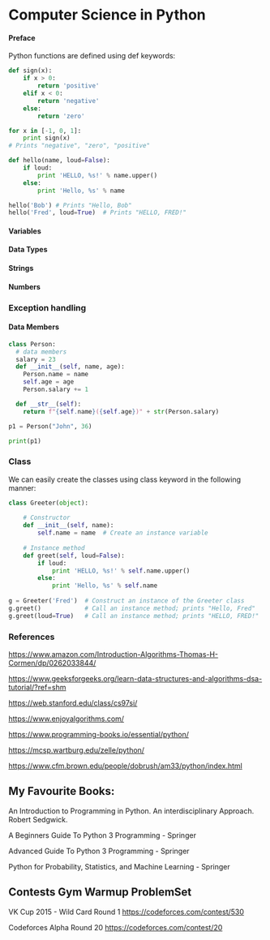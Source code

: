 # Computer Science in Python

#### Preface

Python functions are defined using def keywords:

```python
def sign(x):
    if x > 0:
        return 'positive'
    elif x < 0:
        return 'negative'
    else:
        return 'zero'

for x in [-1, 0, 1]:
    print sign(x)
# Prints "negative", "zero", "positive"

def hello(name, loud=False):
    if loud:
        print 'HELLO, %s!' % name.upper()
    else:
        print 'Hello, %s' % name

hello('Bob') # Prints "Hello, Bob"
hello('Fred', loud=True)  # Prints "HELLO, FRED!"
```

#### Variables

#### Data Types

#### Strings

#### Numbers

### Exception handling

#### Data Members

```python
class Person:
  # data members
  salary = 23 
  def __init__(self, name, age):
    Person.name = name
    self.age = age
    Person.salary += 1

  def __str__(self):
    return f"{self.name}({self.age})" + str(Person.salary)    

p1 = Person("John", 36)

print(p1)

```

### Class

We can easily create the classes using class keyword in the following manner:

```python
class Greeter(object):
    
    # Constructor
    def __init__(self, name):
        self.name = name  # Create an instance variable
        
    # Instance method
    def greet(self, loud=False):
        if loud:
            print 'HELLO, %s!' % self.name.upper()
        else:
            print 'Hello, %s' % self.name
        
g = Greeter('Fred')  # Construct an instance of the Greeter class
g.greet()            # Call an instance method; prints "Hello, Fred"
g.greet(loud=True)   # Call an instance method; prints "HELLO, FRED!"
```

### References

https://www.amazon.com/Introduction-Algorithms-Thomas-H-Cormen/dp/0262033844/

https://www.geeksforgeeks.org/learn-data-structures-and-algorithms-dsa-tutorial/?ref=shm

https://web.stanford.edu/class/cs97si/

https://www.enjoyalgorithms.com/

https://www.programming-books.io/essential/python/

https://mcsp.wartburg.edu/zelle/python/

https://www.cfm.brown.edu/people/dobrush/am33/python/index.html


## My Favourite Books:

An Introduction to Programming in Python. An interdisciplinary Approach. Robert Sedgwick.

A Beginners Guide To Python 3 Programming - Springer

Advanced Guide To Python 3 Programming - Springer 

Python for Probability, Statistics, and Machine Learning - Springer


## Contests Gym Warmup ProblemSet

VK Cup 2015 - Wild Card Round 1 https://codeforces.com/contest/530

Codeforces Alpha Round 20 https://codeforces.com/contest/20
